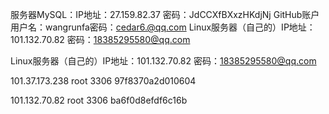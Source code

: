 服务器MySQL：IP地址：27.159.82.37 密码：JdCCXfBXxzHKdjNj
GitHub账户用户名：wangrunfa密码：cedar6.@qq.com 
Linux服务器（自己的）IP地址：101.132.70.82  密码：18385295580@qq.com

Linux服务器（自己的）IP地址：101.132.70.82  密码：18385295580@qq.com

 101.37.173.238   root 3306  97f8370a2d010604

 101.132.70.82     root 3306  ba6f0d8efdf6c16b

